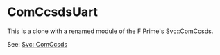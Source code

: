 # ComCcsdsUart

This is a clone with a renamed module of the F Prime's Svc::ComCcsds.

See: [Svc::ComCcsds](../../../lib/fprime/Svc/Subtopologies/ComCcsds/docs/sdd.md)
